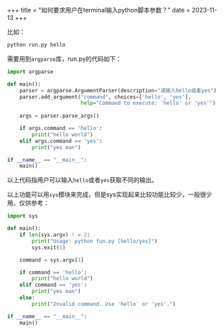 +++
title = "如何要求用户在terminal输入python脚本参数？"
date = 2023-11-13
+++

比如：

```bash
python run.py hello
```

需要用到`argparse`库，run.py的代码如下：

```python
import argparse

def main():
    parser = argparse.ArgumentParser(description="请输入hello或者yes")
    parser.add_argument("command", choices=['hello', 'yes'], 
                        help="Command to execute: 'hello' or 'yes'")
    
    args = parser.parse_args()

    if args.command == 'hello':
        print("hello world")
    elif args.command == 'yes':
        print("yes man")

if __name__ == "__main__":
    main()
```

以上代码指用户可以输入`hello`或者`yes`获取不同的输出。

以上功能可以用`sys`模块来完成，但是sys实现起来比较功能比较少，一般很少用，仅供参考：

```python
import sys

def main():
    if len(sys.argv) ! = 2:
        print("Usage: python fun.py [hello/yes]")
        sys.exit(1)

    command = sys.argv[1]

    if command == 'hello':
        print("hello world")
    elif command == 'yes':
        print("yes man")
    else:
        print("Invalid command. Use 'hello' or 'yes'.")

if __name__ == "__main__":
    main()
```

